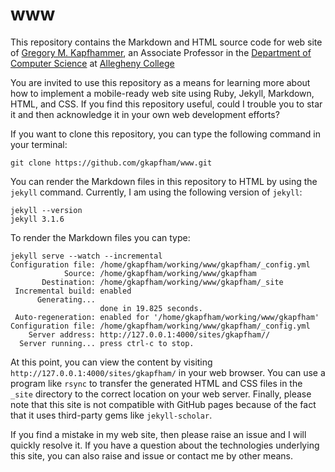 # www

This repository contains the Markdown and HTML source code for web site of
[Gregory M. Kapfhammer](http://www.cs.allegheny.edu/sites/gkapfham), an
Associate Professor in the [Department of Computer
Science](http://www.cs.allegheny.edu) at [Allegheny
College](http://www.allegheny.edu)

You are invited to use this repository as a means for learning more about how to
implement a mobile-ready web site using Ruby, Jekyll, Markdown, HTML, and CSS.
If you find this repository useful, could I trouble you to star it and then
acknowledge it in your own web development efforts?

If you want to clone this repository, you can type the following command in your
terminal:

```shell
git clone https://github.com/gkapfham/www.git
```

You can render the Markdown files in this repository to HTML by using the
`jekyll` command. Currently, I am using the following version of `jekyll`:

```shell
jekyll --version
jekyll 3.1.6
```

To render the Markdown files you can type:

```shell
jekyll serve --watch --incremental
Configuration file: /home/gkapfham/working/www/gkapfham/_config.yml
            Source: /home/gkapfham/working/www/gkapfham
       Destination: /home/gkapfham/working/www/gkapfham/_site
 Incremental build: enabled
      Generating...
                    done in 19.825 seconds.
 Auto-regeneration: enabled for '/home/gkapfham/working/www/gkapfham'
Configuration file: /home/gkapfham/working/www/gkapfham/_config.yml
    Server address: http://127.0.0.1:4000/sites/gkapfham//
  Server running... press ctrl-c to stop.
```

At this point, you can view the content by visiting
`http://127.0.0.1:4000/sites/gkapfham/` in your web browser. You can use a
program like `rsync` to transfer the generated HTML and CSS files in the `_site`
directory to the correct location on your web server. Finally, please note that
this site is not compatible with GitHub pages because of the fact that it uses
third-party gems like `jekyll-scholar`.

If you find a mistake in my web site, then please raise an issue and I will
quickly resolve it. If you have a question about the technologies underlying
this site, you can also raise and issue or contact me by other means.
